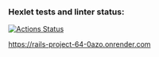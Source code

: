 ### Hexlet tests and linter status:
[![Actions Status](https://github.com/Suban05/rails-project-64/actions/workflows/hexlet-check.yml/badge.svg)](https://github.com/Suban05/rails-project-64/actions)

https://rails-project-64-0azo.onrender.com